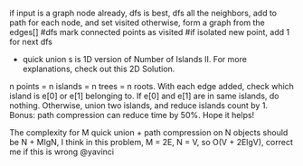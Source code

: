if input is a graph node already, dfs is best, dfs all the neighbors, add to path for each node, and set visited
otherwise, form a graph from the edges[]
  #dfs mark connected points as visited
  #if isolated new point, add 1 for next dfs

* quick union
s is 1D version of Number of Islands II. For more explanations, check out this 2D Solution.

n points = n islands = n trees = n roots.
With each edge added, check which island is e[0] or e[1] belonging to.
If e[0] and e[1] are in same islands, do nothing.
Otherwise, union two islands, and reduce islands count by 1.
Bonus: path compression can reduce time by 50%.
Hope it helps!

The complexity for M quick union + path compression on N objects should be N + MlgN, I think in this problem, M = 2E, N = V, so O(V + 2ElgV), correct me if this is wrong @yavinci